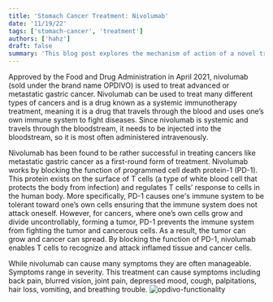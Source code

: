 ```yaml
---
title: 'Stomach Cancer Treatment: Nivolumab'
date: '11/19/22'
tags: ['stomach-cancer', 'treatment']
authors: ['hahz']
draft: false
summary: 'This blog post explores the mechanism of action of a novel treatment for metastatic stomach (gastric) cancers known as nivolumab (sold under the brand name OPDIVO). '
---
```

Approved by the Food and Drug Administration in April 2021, nivolumab (sold under the brand name OPDIVO) is used to treat advanced or metastatic gastric cancer. Nivolumab can be used to treat many different types of cancers and is a drug known as a systemic immunotherapy treatment, meaning it is a drug that travels through the blood and uses one’s own immune system to fight diseases. Since nivolumab is systemic and travels through the bloodstream, it needs to be injected into the bloodstream, so it is most often administered intravenously.

Nivolumab has been found to be rather successful in treating cancers like metastatic gastric cancer as a first-round form of treatment. Nivolumab works by blocking the function of programmed cell death protein-1 (PD-1). This protein exists on the surface of T cells (a type of white blood cell that protects the body from infection) and regulates T cells’ response to cells in the human body. More specifically, PD-1 causes one's immune system to be tolerant toward one’s own cells ensuring that the immune system does not attack oneself. However, for cancers, where one’s own cells grow and divide uncontrollably, forming a tumor, PD-1 prevents the immune system from fighting the tumor and cancerous cells. As a result, the tumor can grow and cancer can spread. By blocking the function of PD-1, nivolumab enables T cells to recognize and attack inflamed tissue and cancer cells.  

While nivolumab can cause many symptoms they are often manageable. Symptoms range in severity. This treatment can cause symptoms including back pain, blurred vision, joint pain, depressed mood, cough, palpitations, hair loss, vomiting, and breathing trouble.
![opdivo-functionality](https://www.ucir.org/images/uploads/opdivo_moa.jpg)

